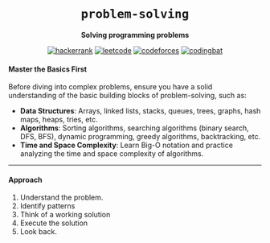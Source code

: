 <div align="center">
  <h1><code>problem-solving</code></h1>

  <strong>Solving programming problems</strong>
  
  [![hackerrank](https://img.shields.io/badge/hackerrank-neon)](https://hackerrank.com/profile/unobatbayar)
  [![leetcode](https://img.shields.io/badge/leetcode-orange)](https://leetcode.com/u/unobatbayar)
  [![codeforces](https://img.shields.io/badge/codeforces-blue)](https://codeforces.com/profile/unobatbayar)
  [![codingbat](https://img.shields.io/badge/codingbat-black)](https://codingbat.com/done?user=drakensgard@ymail.com&tag=8046544472)
</div>

#### Master the Basics First

Before diving into complex problems, ensure you have a solid understanding of the basic building blocks of problem-solving, such as:

 - **Data Structures**: Arrays, linked lists, stacks, queues, trees, graphs, hash maps, heaps, tries, etc.
 - **Algorithms**: Sorting algorithms, searching algorithms (binary search, DFS, BFS), dynamic programming, greedy algorithms, backtracking, etc.
 - **Time and Space Complexity**: Learn Big-O notation and practice analyzing the time and space complexity of algorithms.

---

#### Approach

1. Understand the problem.
2. Identify patterns
3. Think of a working solution
4. Execute the solution
5. Look back.
